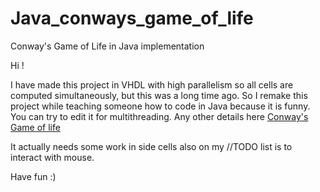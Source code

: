 # Java_conways_game_of_life
Conway's Game of Life in Java implementation

Hi !

I have made this project in VHDL with high parallelism so all cells are computed simultaneously, but this was a long time ago. 
So I remake this project while teaching someone how to code in Java because it is funny. 
You can try to edit it for multithreading. Any other details here [Conway's Game of life](https://en.wikipedia.org/wiki/Conway%27s_Game_of_Life)

It actually needs some work in side cells also on my //TODO list is to interact with mouse.

Have fun :)
